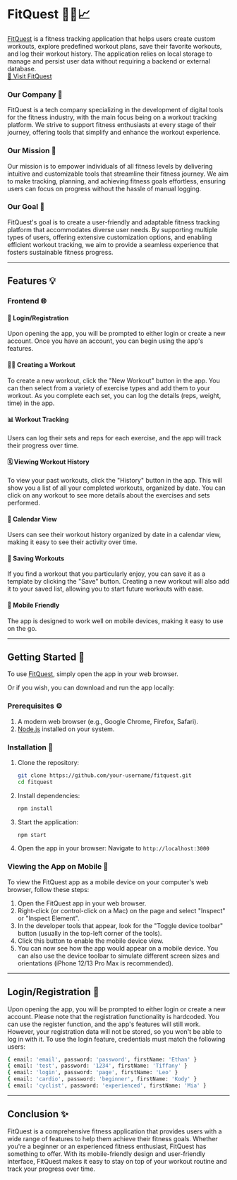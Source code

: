 # **FitQuest** 🏋️‍♀️📈

[FitQuest](https://fitquest481.vercel.app/) is a fitness tracking application that helps users create custom workouts, explore predefined workout plans, save their favorite workouts, and log their workout history. The application relies on local storage to manage and persist user data without requiring a backend or external database.  
[🔗 Visit FitQuest](https://fitquest481.vercel.app/)

### **Our Company** 🌟  
FitQuest is a tech company specializing in the development of digital tools for the fitness industry, with the main focus being on a workout tracking platform. We strive to support fitness enthusiasts at every stage of their journey, offering tools that simplify and enhance the workout experience.

### **Our Mission** 🎯  
Our mission is to empower individuals of all fitness levels by delivering intuitive and customizable tools that streamline their fitness journey. We aim to make tracking, planning, and achieving fitness goals effortless, ensuring users can focus on progress without the hassle of manual logging.

### **Our Goal** 🥇  
FitQuest's goal is to create a user-friendly and adaptable fitness tracking platform that accommodates diverse user needs. By supporting multiple types of users, offering extensive customization options, and enabling efficient workout tracking, we aim to provide a seamless experience that fosters sustainable fitness progress.

---

## **Features** 💡

### **Frontend** 🌐

#### 🔑 Login/Registration  
Upon opening the app, you will be prompted to either login or create a new account. Once you have an account, you can begin using the app's features.

#### 🏋️‍♀️ Creating a Workout  
To create a new workout, click the "New Workout" button in the app. You can then select from a variety of exercise types and add them to your workout. As you complete each set, you can log the details (reps, weight, time) in the app.

#### 📊 Workout Tracking  
Users can log their sets and reps for each exercise, and the app will track their progress over time.

#### 🗓️ Viewing Workout History  
To view your past workouts, click the "History" button in the app. This will show you a list of all your completed workouts, organized by date. You can click on any workout to see more details about the exercises and sets performed.

#### 📆 Calendar View  
Users can see their workout history organized by date in a calendar view, making it easy to see their activity over time.

#### 🌟 Saving Workouts  
If you find a workout that you particularly enjoy, you can save it as a template by clicking the "Save" button. Creating a new workout will also add it to your saved list, allowing you to start future workouts with ease.

#### 📱 Mobile Friendly  
The app is designed to work well on mobile devices, making it easy to use on the go.

---

## **Getting Started** 🚀  
To use [FitQuest](https://fitquest481.vercel.app/), simply open the app in your web browser.

Or if you wish, you can download and run the app locally:

### **Prerequisites** ⚙️  
1. A modern web browser (e.g., Google Chrome, Firefox, Safari).  
2. [Node.js](https://nodejs.org/) installed on your system.  

### **Installation** 🔧  

1. Clone the repository:  
   ```bash
   git clone https://github.com/your-username/fitquest.git
   cd fitquest

   ```
2. Install dependencies:
   ```bash
   npm install
   ```
3. Start the application:
   ```bash
   npm start
   ```
4. Open the app in your browser: Navigate to `http://localhost:3000`

### **Viewing the App on Mobile** 📱
To view the FitQuest app as a mobile device on your computer's web browser, follow these steps:

1. Open the FitQuest app in your web browser.
2. Right-click (or control-click on a Mac) on the page and select "Inspect" or "Inspect Element".
3. In the developer tools that appear, look for the "Toggle device toolbar" button (usually in the top-left corner of the tools).
4. Click this button to enable the mobile device view.
5. You can now see how the app would appear on a mobile device. You can also use the device toolbar to simulate different screen sizes and orientations (iPhone 12/13 Pro Max is recommended).

---

## **Login/Registration** 🔑
Upon opening the app, you will be prompted to either login or create a new account. Please note that the registration functionality is hardcoded. You can use the register function, and the app's features will still work. However, your registration data will not be stored, so you won't be able to log in with it. To use the login feature, credentials must match the following users:
```bash
{ email: 'email', password: 'password', firstName: 'Ethan' }
{ email: 'test', password: '1234', firstName: 'Tiffany' }
{ email: 'login', password: 'page', firstName: 'Leo' }
{ email: 'cardio', password: 'beginner', firstName: 'Kody' }
{ email: 'cyclist', password: 'experienced', firstName: 'Mia' }
```
---

## **Conclusion** ✨
FitQuest is a comprehensive fitness application that provides users with a wide range of features to help them achieve their fitness goals. Whether you're a beginner or an experienced fitness enthusiast, FitQuest has something to offer. With its mobile-friendly design and user-friendly interface, FitQuest makes it easy to stay on top of your workout routine and track your progress over time.
